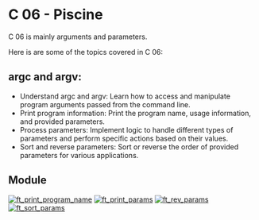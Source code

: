 # C 06 - Piscine

C 06 is mainly arguments and parameters.

Here is are some of the topics covered in C 06:

## argc and argv:

- Understand argc and argv: Learn how to access and manipulate program arguments passed from the command line.
- Print program information: Print the program name, usage information, and provided parameters.
- Process parameters: Implement logic to handle different types of parameters and perform specific actions based on their values.
- Sort and reverse parameters: Sort or reverse the order of provided parameters for various applications.

## Module

[![ft_print_program_name](https://img.shields.io/badge/c_00-ft__print__program__name-skyblue?style=for-the-badge&logo=42)](https://github.com/willtrigo/42_piscine/tree/main/c/c_06/ex00/ft_print_program_name.c)
[![ft_print_params](https://img.shields.io/badge/c_01-ft__print__params-skyblue?style=for-the-badge&logo=42)](https://github.com/willtrigo/42_piscine/tree/main/c/c_06/ex01/ft_print_params.c)
[![ft_rev_params](https://img.shields.io/badge/c_02-ft__rev_params-skyblue?style=for-the-badge&logo=42)](https://github.com/willtrigo/42_piscine/tree/main/c/c_06/ex02/ft_rev_params.c)
[![ft_sort_params](https://img.shields.io/badge/c_03-ft__sort__params-skyblue?style=for-the-badge&logo=42)](https://github.com/willtrigo/42_piscine/tree/main/c/c_06/ex03/ft_sort_params.c)
